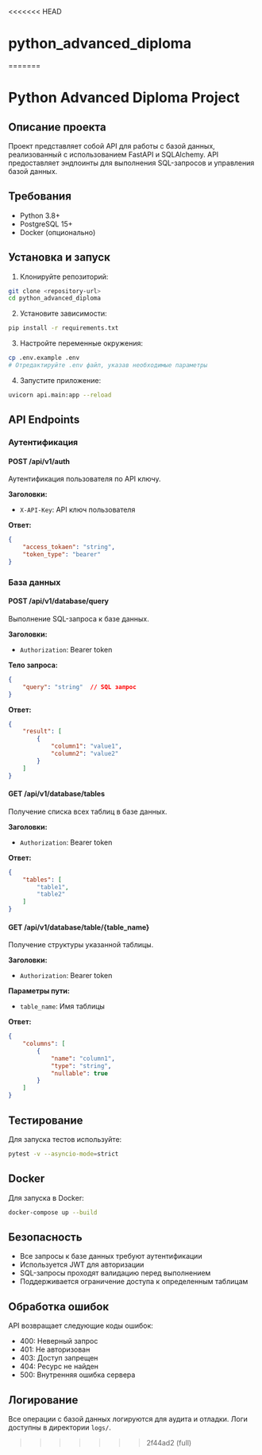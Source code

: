 <<<<<<< HEAD
# python_advanced_diploma
=======
# Python Advanced Diploma Project

## Описание проекта
Проект представляет собой API для работы с базой данных, реализованный с использованием FastAPI и SQLAlchemy. API предоставляет эндпоинты для выполнения SQL-запросов и управления базой данных.

## Требования
- Python 3.8+
- PostgreSQL 15+
- Docker (опционально)

## Установка и запуск

1. Клонируйте репозиторий:
```bash
git clone <repository-url>
cd python_advanced_diploma
```

2. Установите зависимости:
```bash
pip install -r requirements.txt
```

3. Настройте переменные окружения:
```bash
cp .env.example .env
# Отредактируйте .env файл, указав необходимые параметры
```

4. Запустите приложение:
```bash
uvicorn api.main:app --reload
```

## API Endpoints

### Аутентификация

#### POST /api/v1/auth
Аутентификация пользователя по API ключу.

**Заголовки:**
- `X-API-Key`: API ключ пользователя

**Ответ:**
```json
{
    "access_tokaen": "string",
    "token_type": "bearer"
}
```

### База данных

#### POST /api/v1/database/query
Выполнение SQL-запроса к базе данных.

**Заголовки:**
- `Authorization`: Bearer token

**Тело запроса:**
```json
{
    "query": "string"  // SQL запрос
}
```

**Ответ:**
```json
{
    "result": [
        {
            "column1": "value1",
            "column2": "value2"
        }
    ]
}
```

#### GET /api/v1/database/tables
Получение списка всех таблиц в базе данных.

**Заголовки:**
- `Authorization`: Bearer token

**Ответ:**
```json
{
    "tables": [
        "table1",
        "table2"
    ]
}
```

#### GET /api/v1/database/table/{table_name}
Получение структуры указанной таблицы.

**Заголовки:**
- `Authorization`: Bearer token

**Параметры пути:**
- `table_name`: Имя таблицы

**Ответ:**
```json
{
    "columns": [
        {
            "name": "column1",
            "type": "string",
            "nullable": true
        }
    ]
}
```

## Тестирование

Для запуска тестов используйте:
```bash
pytest -v --asyncio-mode=strict
```

## Docker

Для запуска в Docker:
```bash
docker-compose up --build
```

## Безопасность

- Все запросы к базе данных требуют аутентификации
- Используется JWT для авторизации
- SQL-запросы проходят валидацию перед выполнением
- Поддерживается ограничение доступа к определенным таблицам

## Обработка ошибок

API возвращает следующие коды ошибок:
- 400: Неверный запрос
- 401: Не авторизован
- 403: Доступ запрещен
- 404: Ресурс не найден
- 500: Внутренняя ошибка сервера

## Логирование

Все операции с базой данных логируются для аудита и отладки. Логи доступны в директории `logs/`. 
>>>>>>> 2f44ad2 (full)
